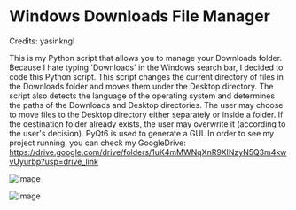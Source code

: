 # Windows Downloads File Manager

Credits: yasinkngl

This is my Python script that allows you to manage your Downloads folder. Because I hate typing 'Downloads' in the Windows search bar, I decided to code this Python script. This script changes the current directory of files in the Downloads folder and moves them under the Desktop directory. The script also detects the language of the operating system and determines the paths of the Downloads and Desktop directories. The user may choose to move files to the Desktop directory either separately or inside a folder. If the destination folder already exists, the user may overwrite it (according to the user's decision). PyQt6 is used to generate a GUI. In order to see my project running, you can check my GoogleDrive: https://drive.google.com/drive/folders/1uK4mMWNqXnR9XINzyN5Q3m4kwvUyurbp?usp=drive_link

![image](https://github.com/BatuUzun/Windows-Downloads-File-Manager/assets/103521291/a6053d28-48b5-4c17-acfc-b801ed4b9d44)

![image](https://github.com/BatuUzun/Windows-Downloads-File-Manager/assets/103521291/dc1c1f7c-fa65-4365-886e-b7e3ea1a7149)
